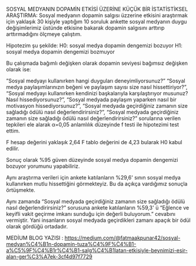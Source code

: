SOSYAL MEDYANIN DOPAMİN ETKİSİ ÜZERİNE KÜÇÜK BİR İSTATİSTİKSEL ARAŞTIRMA: 
Sosyal medyanın dopamin salgısı üzzerine etkisini araştırmak için yaklaşık 30 kişiyle yaptığım 10 soruluk ankette sosyal medyanın duygu değişimlerimiz üstünde etkisine bakarak dopamin salgısını arttırıp arttırmadığını ölçmeye çalıştım.

Hipotezim şu şekilde:
H0: sosyal medya dopamin dengemizi bozuyor
H1: sosyal medya dopamin dengemizi bozmuyor

Bu çalışmada bağımlı değişken olarak dopamin seviyesi bağımsız değişken olarak ise:

”Sosyal medyayı kullanırken hangi duyguları deneyimliyorsunuz?”
“Sosyal medya paylaşımlarınızın beğeni ve paylaşım sayısı size nasıl hissettiriyor?”,
“Sosyal medyayı kullanırken kendinizi başkalarıyla karşılaştırıyor musunuz? Nasıl hissediyorsunuz?”,
“Sosyal medyada paylaşım yaparken nasıl bir motivasyon hissediyorsunuz?”,
“Sosyal medyada geçirdiğiniz zamanın size sağladığı ödülü nasıl değerlendirirsiniz?”,
“Sosyal medyada geçirdiğiniz zamanın size sağladığı ödülü nasıl değerlendirirsiniz?”
sorularına verilen tepkileri ele alarak α=0,05 anlamlılık düzeyinde f testi ile hipotezimi test ettim.

F hesap değerini yaklaşık 2,64 F tablo değerini de 4,23 bularak H0 kabul edilir.

Sonuç olarak %95 güven düzeyinde sosyal medya dopamin dengemizi bozuyor yorumunu yapabiliriz.


Aynı araştırma verileri için ankete katılanların %29,6' sının sosyal medya kullanırken mutlu hissettiğini görmekteyiz. Bu da açıkça vardığımız sonuçla örtüşmekte.


Aynı zamanda “Sosyal medyada geçirdiğiniz zamanın size sağladığı ödülü nasıl değerlendirirsiniz?” sorusuna ankete katılanların %59,3' ü “Eğlence ve keyifli vakit geçirme imkanı sunduğu için değerli buluyorum.” cevabını vermiştir. Yani insanların sosyal medyada geçirdikleri zamanı apaçık bir ödül olarak gördüğü ortadadır.

MEDİUM BLOG YAZISI : https://medium.com/@fatmaakpunar42/sosyal-medyan%C4%B1n-dopamin-tuza%C4%9F%C4%B1-a%C5%9F%C4%B1r%C4%B1-salg%C4%B1latan-etkisiyle-beynimizi-esir-alan-ger%C3%A7ek-3cf4d97f7729
